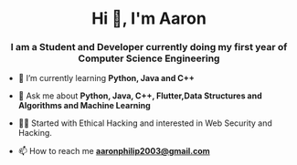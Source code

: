 <h1 align="center">Hi 👋, I'm Aaron</h1>
<h3 align="center">I am a Student and Developer currently doing my first year of Computer Science Engineering</h3>




- 🌱 I’m currently learning **Python, Java and C++**

- 💬 Ask me about **Python, Java, C++, Flutter,Data Structures and Algorithms and Machine Learning**

- 🐱‍💻 Started with Ethical Hacking and interested in Web Security and Hacking.

- 📫 How to reach me **aaronphilip2003@gmail.com**
